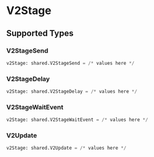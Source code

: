 # V2Stage


## Supported Types

### V2StageSend

```python
v2Stage: shared.V2StageSend = /* values here */
```

### V2StageDelay

```python
v2Stage: shared.V2StageDelay = /* values here */
```

### V2StageWaitEvent

```python
v2Stage: shared.V2StageWaitEvent = /* values here */
```

### V2Update

```python
v2Stage: shared.V2Update = /* values here */
```

